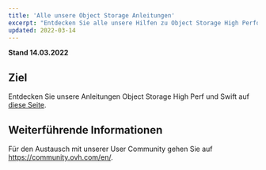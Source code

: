 ```yaml
---
title: 'Alle unsere Object Storage Anleitungen'
excerpt: "Entdecken Sie alle unsere Hilfen zu Object Storage High Performance und Swift"
updated: 2022-03-14
---
```


**Stand 14.03.2022**

## Ziel

Entdecken Sie unsere Anleitungen Object Storage High Perf und Swift auf [diese Seite](/products/storage-backup).

## Weiterführende Informationen
 
Für den Austausch mit unserer User Community gehen Sie auf <https://community.ovh.com/en/>.